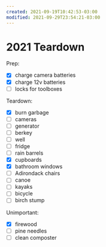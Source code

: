 ```yaml
---
created: 2021-09-19T10:42:53-03:00
modified: 2021-09-29T23:54:21-03:00
---
```


# 2021 Teardown

Prep:
- [x] charge camera batteries
- [x] charge 12v batteries
- [ ] locks for toolboxes

Teardown:
- [x] burn garbage 
- [ ] cameras
- [ ] generator
- [ ] berkey
- [ ] well
- [ ] fridge
- [ ] rain barrels
- [x] cupboards
- [x] bathroom windows
- [ ] Adirondack chairs
- [ ] canoe
- [ ] kayaks
- [ ] bicycle
- [ ] birch stump

Unimportant:
- [x] firewood
- [ ] pine needles
- [ ] clean composter
